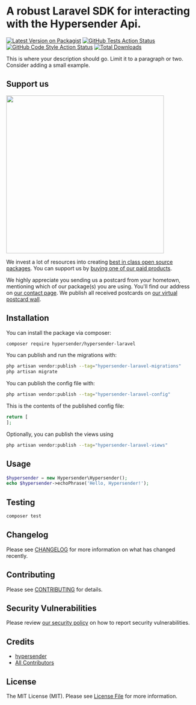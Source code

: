 # A robust Laravel SDK for interacting with the Hypersender Api.

[![Latest Version on Packagist](https://img.shields.io/packagist/v/hypersender/hypersender-laravel.svg?style=flat-square)](https://packagist.org/packages/hypersender/hypersender-laravel)
[![GitHub Tests Action Status](https://img.shields.io/github/actions/workflow/status/hypersender/hypersender-laravel/run-tests.yml?branch=main&label=tests&style=flat-square)](https://github.com/hypersender/hypersender-laravel/actions?query=workflow%3Arun-tests+branch%3Amain)
[![GitHub Code Style Action Status](https://img.shields.io/github/actions/workflow/status/hypersender/hypersender-laravel/fix-php-code-style-issues.yml?branch=main&label=code%20style&style=flat-square)](https://github.com/hypersender/hypersender-laravel/actions?query=workflow%3A"Fix+PHP+code+style+issues"+branch%3Amain)
[![Total Downloads](https://img.shields.io/packagist/dt/hypersender/hypersender-laravel.svg?style=flat-square)](https://packagist.org/packages/hypersender/hypersender-laravel)

This is where your description should go. Limit it to a paragraph or two. Consider adding a small example.

## Support us

[<img src="https://github-ads.s3.eu-central-1.amazonaws.com/hypersender-laravel.jpg?t=1" width="419px" />](https://spatie.be/github-ad-click/hypersender-laravel)

We invest a lot of resources into creating [best in class open source packages](https://spatie.be/open-source). You can support us by [buying one of our paid products](https://spatie.be/open-source/support-us).

We highly appreciate you sending us a postcard from your hometown, mentioning which of our package(s) you are using. You'll find our address on [our contact page](https://spatie.be/about-us). We publish all received postcards on [our virtual postcard wall](https://spatie.be/open-source/postcards).

## Installation

You can install the package via composer:

```bash
composer require hypersender/hypersender-laravel
```

You can publish and run the migrations with:

```bash
php artisan vendor:publish --tag="hypersender-laravel-migrations"
php artisan migrate
```

You can publish the config file with:

```bash
php artisan vendor:publish --tag="hypersender-laravel-config"
```

This is the contents of the published config file:

```php
return [
];
```

Optionally, you can publish the views using

```bash
php artisan vendor:publish --tag="hypersender-laravel-views"
```

## Usage

```php
$hypersender = new Hypersender\Hypersender();
echo $hypersender->echoPhrase('Hello, Hypersender!');
```

## Testing

```bash
composer test
```

## Changelog

Please see [CHANGELOG](CHANGELOG.md) for more information on what has changed recently.

## Contributing

Please see [CONTRIBUTING](CONTRIBUTING.md) for details.

## Security Vulnerabilities

Please review [our security policy](../../security/policy) on how to report security vulnerabilities.

## Credits

- [hypersender](https://github.com/hypersender)
- [All Contributors](../../contributors)

## License

The MIT License (MIT). Please see [License File](LICENSE.md) for more information.
